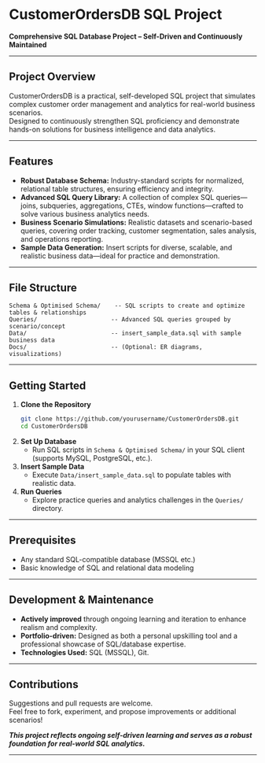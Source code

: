 # CustomerOrdersDB SQL Project

**Comprehensive SQL Database Project – Self-Driven and Continuously Maintained**

***

## Project Overview

CustomerOrdersDB is a practical, self-developed SQL project that simulates complex customer order management and analytics for real-world business scenarios.  
Designed to continuously strengthen SQL proficiency and demonstrate hands-on solutions for business intelligence and data analytics.

***

## Features

- **Robust Database Schema:** Industry-standard scripts for normalized, relational table structures, ensuring efficiency and integrity.
- **Advanced SQL Query Library:** A collection of complex SQL queries—joins, subqueries, aggregations, CTEs, window functions—crafted to solve various business analytics needs.
- **Business Scenario Simulations:** Realistic datasets and scenario-based queries, covering order tracking, customer segmentation, sales analysis, and operations reporting.
- **Sample Data Generation:** Insert scripts for diverse, scalable, and realistic business data—ideal for practice and demonstration.

***

## File Structure

```
Schema & Optimised Schema/    -- SQL scripts to create and optimize tables & relationships
Queries/                     -- Advanced SQL queries grouped by scenario/concept
Data/                        -- insert_sample_data.sql with sample business data
Docs/                        -- (Optional: ER diagrams, visualizations)
```

***

## Getting Started

1. **Clone the Repository**
    ```bash
    git clone https://github.com/yourusername/CustomerOrdersDB.git
    cd CustomerOrdersDB
    ```
2. **Set Up Database**
    - Run SQL scripts in `Schema & Optimised Schema/` in your SQL client (supports MySQL, PostgreSQL, etc.).
3. **Insert Sample Data**
    - Execute `Data/insert_sample_data.sql` to populate tables with realistic data.
4. **Run Queries**
    - Explore practice queries and analytics challenges in the `Queries/` directory.

***

## Prerequisites

- Any standard SQL-compatible database (MSSQL etc.)
- Basic knowledge of SQL and relational data modeling

***

## Development & Maintenance

- **Actively improved** through ongoing learning and iteration to enhance realism and complexity.
- **Portfolio-driven:** Designed as both a personal upskilling tool and a professional showcase of SQL/database expertise.
- **Technologies Used:** SQL (MSSQL), Git.

***

## Contributions

Suggestions and pull requests are welcome.  
Feel free to fork, experiment, and propose improvements or additional scenarios!


**_This project reflects ongoing self-driven learning and serves as a robust foundation for real-world SQL analytics._**

***
